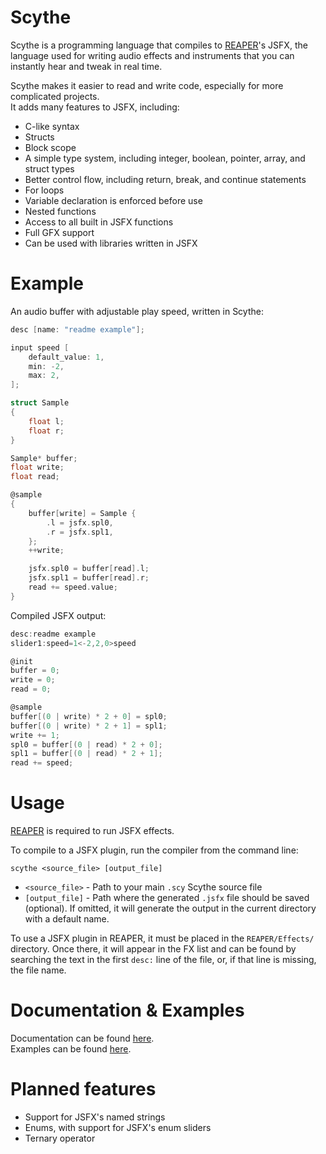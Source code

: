 # Scythe
Scythe is a programming language that compiles to [REAPER](https://www.reaper.fm/)'s JSFX, the language used for writing audio effects and instruments that you can instantly hear and tweak in real time.

Scythe makes it easier to read and write code, especially for more complicated projects.\
It adds many features to JSFX, including:
- C-like syntax
- Structs
- Block scope
- A simple type system, including integer, boolean, pointer, array, and struct types
- Better control flow, including return, break, and continue statements
- For loops
- Variable declaration is enforced before use
- Nested functions
- Access to all built in JSFX functions
- Full GFX support
- Can be used with libraries written in JSFX

# Example
An audio buffer with adjustable play speed, written in Scythe:
```c
desc [name: "readme example"];

input speed [
	default_value: 1,
	min: -2,
	max: 2,
];

struct Sample
{
	float l;
	float r;
}

Sample* buffer;
float write;
float read;

@sample
{
	buffer[write] = Sample {
		.l = jsfx.spl0,
		.r = jsfx.spl1,
	};
	++write;

	jsfx.spl0 = buffer[read].l;
	jsfx.spl1 = buffer[read].r;
	read += speed.value;
}
```
Compiled JSFX output:
```c
desc:readme example
slider1:speed=1<-2,2,0>speed

@init
buffer = 0;
write = 0;
read = 0;

@sample
buffer[(0 | write) * 2 + 0] = spl0;
buffer[(0 | write) * 2 + 1] = spl1;
write += 1;
spl0 = buffer[(0 | read) * 2 + 0];
spl1 = buffer[(0 | read) * 2 + 1];
read += speed;
```

# Usage
[REAPER](https://www.reaper.fm/) is required to run JSFX effects.

To compile to a JSFX plugin, run the compiler from the command line:

`scythe <source_file> [output_file]`
- `<source_file>` - Path to your main `.scy` Scythe source file
- `[output_file]` - Path where the generated `.jsfx` file should be saved (optional). If omitted, it will generate the output in the current directory with a default name.

To use a JSFX plugin in REAPER, it must be placed in the `REAPER/Effects/` directory. Once there, it will appear in the FX list and can be found by searching the text in the first `desc:` line of the file, or, if that line is missing, the file name.

# Documentation & Examples
Documentation can be found [here](docs/README.md).\
Examples can be found [here](scythe/examples/).

# Planned features
- Support for JSFX's named strings
- Enums, with support for JSFX's enum sliders
- Ternary operator
